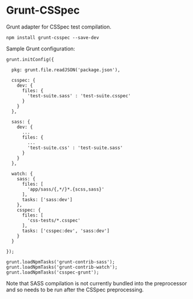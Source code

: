 Grunt-CSSpec
============

Grunt adapter for CSSpec test compilation.

    npm install grunt-csspec --save-dev

Sample Grunt configuration:

    grunt.initConfig({

      pkg: grunt.file.readJSON('package.json'),

      csspec: {
        dev: {
          files: {
            'test-suite.sass' : 'test-suite.csspec'
          }
        }
      },

      sass: {
        dev: {
          ...
          files: {
            ...
            'test-suite.css' : 'test-suite.sass'
          }
        }
      },

      watch: {
        sass: {
          files: [
            'app/sass/{,*/}*.{scss,sass}'
          ],
          tasks: ['sass:dev']
        },
        csspec: {
          files: [
            'css-tests/*.csspec'
          ],
          tasks: ['csspec:dev', 'sass:dev']
        }
      }

    });

    grunt.loadNpmTasks('grunt-contrib-sass');
    grunt.loadNpmTasks('grunt-contrib-watch');
    grunt.loadNpmTasks('csspec-grunt');

Note that SASS compilation is not currently bundled into the preprocessor and so needs to be run after the CSSpec preprocessing.
